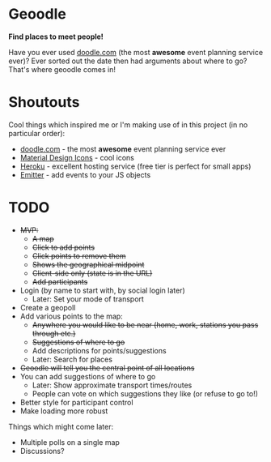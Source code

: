 # Geoodle

**Find places to meet people!**

Have you ever used [doodle.com](https://doodle.com) (the most **awesome** event planning service ever)? Ever sorted out the date then had arguments about where to go? That's where geoodle comes in!


# Shoutouts

Cool things which inspired me or I'm making use of in this project (in no particular order):
* [doodle.com](https://doodle.com) - the most **awesome** event planning service ever
* [Material Design Icons](https://material.io/icons/) - cool icons
* [Heroku](https://heroku.com) - excellent hosting service (free tier is perfect for small apps)
* [Emitter](https://github.com/component/emitter) - add events to your JS objects


# TODO

* ~~MVP:~~
  * ~~A map~~
  * ~~Click to add points~~
  * ~~Click points to remove them~~
  * ~~Shows the geographical midpoint~~
  * ~~Client-side only (state is in the URL)~~
  * ~~Add participants~~
* Login (by name to start with, by social login later)
  * Later: Set your mode of transport
* Create a geopoll
* Add various points to the map:
  * ~~Anywhere you would like to be near (home, work, stations you pass through etc.)~~
  * ~~Suggestions of where to go~~
  * Add descriptions for points/suggestions
  * Later: Search for places
* ~~Geoodle will tell you the central point of all locations~~
* You can add suggestions of where to go
  * Later: Show approximate transport times/routes
  * People can vote on which suggestions they like (or refuse to go to!)
* Better style for participant control
* Make loading more robust

Things which might come later:

* Multiple polls on a single map
* Discussions?
